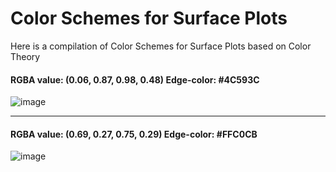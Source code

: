 # Color Schemes for Surface Plots
Here is a compilation of Color Schemes for Surface Plots based on Color Theory


#### RGBA value: (0.06, 0.87, 0.98, 0.48)  Edge-color: #4C593C
![image](https://github.com/structured-query-language/structured-query-language.github.io/assets/121721444/e21a174f-d8d9-4197-af9e-2bc75aa17e49)

-----

#### RGBA value: (0.69, 0.27, 0.75, 0.29)  Edge-color: #FFC0CB
![image](https://github.com/structured-query-language/structured-query-language.github.io/assets/121721444/226b898f-efeb-40bc-b098-9363be43d651)
